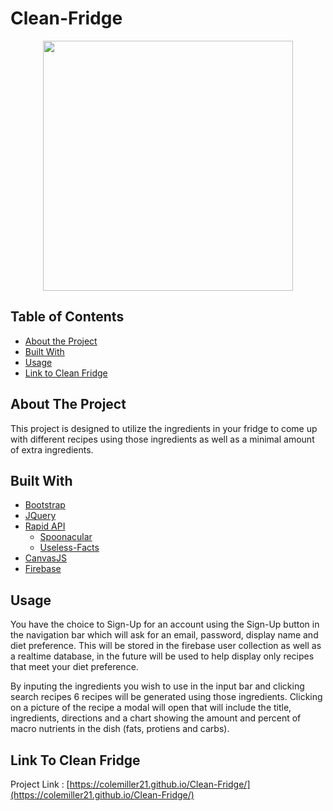 # Clean-Fridge

<div align="center">
    <img src="../assets/images/Clean-Fridge-Original.png" width="400px"</img> 
</div>

## Table of Contents

* [About the Project](#about-the-project)
* [Built With](#built-with)
* [Usage](#usage)
* [Link to Clean Fridge](#link-to-clean-fridge)

## About The Project

This project is designed to utilize the ingredients in your fridge to come up with different recipes using those ingredients as well as a minimal amount of extra ingredients. 


## Built With

* [Bootstrap](https://getbootstrap.com)
* [JQuery](https://jquery.com)
* [Rapid API](https://rapidapi.com/)
    * [Spoonacular](https://spoonacular.com/food-api)
    * [Useless-Facts](https://uselessfacts.jsph.pl)
* [CanvasJS](https://canvasjs.com/javascript-charts/)
* [Firebase](https://firebase.google.com/)

## Usage

You have the choice to Sign-Up for an account using the Sign-Up button in the navigation bar which will ask for an email, password, display name and diet preference. This will be stored in the firebase user collection as well as a realtime database, in the future will be used to help display only recipes that meet your diet preference.

By inputing the ingredients you wish to use in the input bar and clicking search recipes 6 recipes will be generated using those ingredients. Clicking on a picture of the recipe a modal will open that will include the title, ingredients, directions and a chart showing the amount and percent of macro nutrients in the dish (fats, protiens and carbs).

## Link To Clean Fridge

Project Link : [https://colemiller21.github.io/Clean-Fridge/](https://colemiller21.github.io/Clean-Fridge/)


